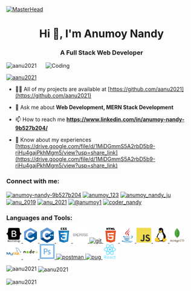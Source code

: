 [![MasterHead](https://cdn2.vectorstock.com/i/1000x1000/55/56/programming-web-banner-vector-26895556.jpg)](https://rishavchanda.io)
<h1 align="center">Hi 👋, I'm Anumoy Nandy</h1>
<h3 align="center">A Full Stack Web Developer</h3>
<img align="right" alt="Coding" width="400" src="https://cdn.dribbble.com/users/1162077/screenshots/3848914/programmer.gif">

<p align="left"> <img src="https://komarev.com/ghpvc/?username=aanu2021&label=Profile%20views&color=0e75b6&style=flat" alt="aanu2021" /> </p>

<p align="left"> <a href="https://github.com/ryo-ma/github-profile-trophy"><img src="https://github-profile-trophy.vercel.app/?username=aanu2021" alt="aanu2021" /></a> </p>

- 👨‍💻 All of my projects are available at [https://github.com/aanu2021](https://github.com/aanu2021)

- 💬 Ask me about **Web Development, MERN Stack Development**

- 📫 How to reach me **https://www.linkedin.com/in/anumoy-nandy-9b527b204/**

- 📄 Know about my experiences [https://drive.google.com/file/d/1MiDGmmS5A2rbD5b9-riHu4gajPkhMgm5/view?usp=share_link](https://drive.google.com/file/d/1MiDGmmS5A2rbD5b9-riHu4gajPkhMgm5/view?usp=share_link)

<h3 align="left">Connect with me:</h3>
<p align="left">
<a href="https://linkedin.com/in/anumoy-nandy-9b527b204" target="blank"><img align="center" src="https://raw.githubusercontent.com/rahuldkjain/github-profile-readme-generator/master/src/images/icons/Social/linked-in-alt.svg" alt="anumoy-nandy-9b527b204" height="30" width="40" /></a>
<a href="https://www.codechef.com/users/anumoy_123" target="blank"><img align="center" src="https://cdn.jsdelivr.net/npm/simple-icons@3.1.0/icons/codechef.svg" alt="anumoy_123" height="30" width="40" /></a>
<a href="https://www.hackerrank.com/anumoy_nandy_ju" target="blank"><img align="center" src="https://raw.githubusercontent.com/rahuldkjain/github-profile-readme-generator/master/src/images/icons/Social/hackerrank.svg" alt="anumoy_nandy_ju" height="30" width="40" /></a>
<a href="https://codeforces.com/profile/anu_2019" target="blank"><img align="center" src="https://raw.githubusercontent.com/rahuldkjain/github-profile-readme-generator/master/src/images/icons/Social/codeforces.svg" alt="anu_2019" height="30" width="40" /></a>
<a href="https://www.leetcode.com/anu_2021" target="blank"><img align="center" src="https://raw.githubusercontent.com/rahuldkjain/github-profile-readme-generator/master/src/images/icons/Social/leet-code.svg" alt="anu_2021" height="30" width="40" /></a>
<a href="https://www.hackerearth.com/@anumoy1" target="blank"><img align="center" src="https://raw.githubusercontent.com/rahuldkjain/github-profile-readme-generator/master/src/images/icons/Social/hackerearth.svg" alt="@anumoy1" height="30" width="40" /></a>
<a href="https://auth.geeksforgeeks.org/user/coder_nandy" target="blank"><img align="center" src="https://raw.githubusercontent.com/rahuldkjain/github-profile-readme-generator/master/src/images/icons/Social/geeks-for-geeks.svg" alt="coder_nandy" height="30" width="40" /></a>
</p>

<h3 align="left">Languages and Tools:</h3>
<p align="left"> <a href="https://getbootstrap.com" target="_blank" rel="noreferrer"> <img src="https://raw.githubusercontent.com/devicons/devicon/master/icons/bootstrap/bootstrap-plain-wordmark.svg" alt="bootstrap" width="40" height="40"/> </a> <a href="https://www.cprogramming.com/" target="_blank" rel="noreferrer"> <img src="https://raw.githubusercontent.com/devicons/devicon/master/icons/c/c-original.svg" alt="c" width="40" height="40"/> </a> <a href="https://www.w3schools.com/cpp/" target="_blank" rel="noreferrer"> <img src="https://raw.githubusercontent.com/devicons/devicon/master/icons/cplusplus/cplusplus-original.svg" alt="cplusplus" width="40" height="40"/> </a> <a href="https://www.w3schools.com/css/" target="_blank" rel="noreferrer"> <img src="https://raw.githubusercontent.com/devicons/devicon/master/icons/css3/css3-original-wordmark.svg" alt="css3" width="40" height="40"/> </a> <a href="https://expressjs.com" target="_blank" rel="noreferrer"> <img src="https://raw.githubusercontent.com/devicons/devicon/master/icons/express/express-original-wordmark.svg" alt="express" width="40" height="40"/> </a> <a href="https://git-scm.com/" target="_blank" rel="noreferrer"> <img src="https://www.vectorlogo.zone/logos/git-scm/git-scm-icon.svg" alt="git" width="40" height="40"/> </a> <a href="https://www.w3.org/html/" target="_blank" rel="noreferrer"> <img src="https://raw.githubusercontent.com/devicons/devicon/master/icons/html5/html5-original-wordmark.svg" alt="html5" width="40" height="40"/> </a> <a href="https://www.java.com" target="_blank" rel="noreferrer"> <img src="https://raw.githubusercontent.com/devicons/devicon/master/icons/java/java-original.svg" alt="java" width="40" height="40"/> </a> <a href="https://developer.mozilla.org/en-US/docs/Web/JavaScript" target="_blank" rel="noreferrer"> <img src="https://raw.githubusercontent.com/devicons/devicon/master/icons/javascript/javascript-original.svg" alt="javascript" width="40" height="40"/> </a> <a href="https://www.linux.org/" target="_blank" rel="noreferrer"> <img src="https://raw.githubusercontent.com/devicons/devicon/master/icons/linux/linux-original.svg" alt="linux" width="40" height="40"/> </a> <a href="https://www.mongodb.com/" target="_blank" rel="noreferrer"> <img src="https://raw.githubusercontent.com/devicons/devicon/master/icons/mongodb/mongodb-original-wordmark.svg" alt="mongodb" width="40" height="40"/> </a> <a href="https://www.mysql.com/" target="_blank" rel="noreferrer"> <img src="https://raw.githubusercontent.com/devicons/devicon/master/icons/mysql/mysql-original-wordmark.svg" alt="mysql" width="40" height="40"/> </a> <a href="https://nodejs.org" target="_blank" rel="noreferrer"> <img src="https://raw.githubusercontent.com/devicons/devicon/master/icons/nodejs/nodejs-original-wordmark.svg" alt="nodejs" width="40" height="40"/> </a> <a href="https://www.photoshop.com/en" target="_blank" rel="noreferrer"> <img src="https://raw.githubusercontent.com/devicons/devicon/master/icons/photoshop/photoshop-line.svg" alt="photoshop" width="40" height="40"/> </a> <a href="https://postman.com" target="_blank" rel="noreferrer"> <img src="https://www.vectorlogo.zone/logos/getpostman/getpostman-icon.svg" alt="postman" width="40" height="40"/> </a> <a href="https://pugjs.org" target="_blank" rel="noreferrer"> <img src="https://cdn.worldvectorlogo.com/logos/pug.svg" alt="pug" width="40" height="40"/> </a> <a href="https://reactjs.org/" target="_blank" rel="noreferrer"> <img src="https://raw.githubusercontent.com/devicons/devicon/master/icons/react/react-original-wordmark.svg" alt="react" width="40" height="40"/> </a> </p>

<p><img align="left" src="https://github-readme-stats.vercel.app/api/top-langs?username=aanu2021&show_icons=true&locale=en&layout=compact" alt="aanu2021" /></p>

<p>&nbsp;<img align="center" src="https://github-readme-stats.vercel.app/api?username=aanu2021&show_icons=true&locale=en" alt="aanu2021" /></p>

<p><img align="center" src="https://github-readme-streak-stats.herokuapp.com/?user=aanu2021&" alt="aanu2021" /></p>
